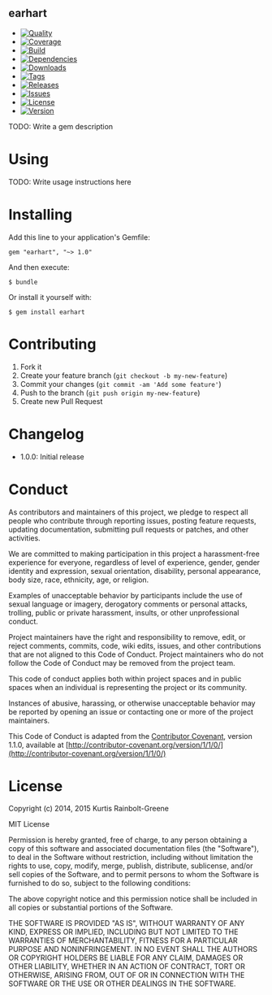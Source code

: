 earhart
-------

  - [![Quality](http://img.shields.io/codeclimate/github/krainboltgreene/earhart.gem.svg?style=flat-square)](https://codeclimate.com/github/krainboltgreene/earhart.gem)
  - [![Coverage](http://img.shields.io/codeclimate/coverage/github/krainboltgreene/earhart.gem.svg?style=flat-square)](https://codeclimate.com/github/krainboltgreene/earhart.gem)
  - [![Build](http://img.shields.io/travis-ci/krainboltgreene/earhart.gem.svg?style=flat-square)](https://travis-ci.org/krainboltgreene/earhart.gem)
  - [![Dependencies](http://img.shields.io/gemnasium/krainboltgreene/earhart.gem.svg?style=flat-square)](https://gemnasium.com/krainboltgreene/earhart.gem)
  - [![Downloads](http://img.shields.io/gem/dtv/earhart.svg?style=flat-square)](https://rubygems.org/gems/earhart)
  - [![Tags](http://img.shields.io/github/tag/krainboltgreene/earhart.gem.svg?style=flat-square)](http://github.com/krainboltgreene/earhart.gem/tags)
  - [![Releases](http://img.shields.io/github/release/krainboltgreene/earhart.gem.svg?style=flat-square)](http://github.com/krainboltgreene/earhart.gem/releases)
  - [![Issues](http://img.shields.io/github/issues/krainboltgreene/earhart.gem.svg?style=flat-square)](http://github.com/krainboltgreene/earhart.gem/issues)
  - [![License](http://img.shields.io/badge/license-MIT-brightgreen.svg?style=flat-square)](http://opensource.org/licenses/MIT)
  - [![Version](http://img.shields.io/gem/v/earhart.svg?style=flat-square)](https://rubygems.org/gems/earhart)


TODO: Write a gem description


Using
=====

TODO: Write usage instructions here


Installing
==========

Add this line to your application's Gemfile:

    gem "earhart", "~> 1.0"

And then execute:

    $ bundle

Or install it yourself with:

    $ gem install earhart


Contributing
============

  1. Fork it
  2. Create your feature branch (`git checkout -b my-new-feature`)
  3. Commit your changes (`git commit -am 'Add some feature'`)
  4. Push to the branch (`git push origin my-new-feature`)
  5. Create new Pull Request


Changelog
=========

  - 1.0.0: Initial release


Conduct
=======

As contributors and maintainers of this project, we pledge to respect all people who contribute through reporting issues, posting feature requests, updating documentation, submitting pull requests or patches, and other activities.

We are committed to making participation in this project a harassment-free experience for everyone, regardless of level of experience, gender, gender identity and expression, sexual orientation, disability, personal appearance, body size, race, ethnicity, age, or religion.

Examples of unacceptable behavior by participants include the use of sexual language or imagery, derogatory comments or personal attacks, trolling, public or private harassment, insults, or other unprofessional conduct.

Project maintainers have the right and responsibility to remove, edit, or reject comments, commits, code, wiki edits, issues, and other contributions that are not aligned to this Code of Conduct. Project maintainers who do not follow the Code of Conduct may be removed from the project team.

This code of conduct applies both within project spaces and in public spaces when an individual is representing the project or its community.

Instances of abusive, harassing, or otherwise unacceptable behavior may be reported by opening an issue or contacting one or more of the project maintainers.

This Code of Conduct is adapted from the [Contributor Covenant](http://contributor-covenant.org), version 1.1.0, available at [http://contributor-covenant.org/version/1/1/0/](http://contributor-covenant.org/version/1/1/0/)


License
=======

Copyright (c) 2014, 2015 Kurtis Rainbolt-Greene

MIT License

Permission is hereby granted, free of charge, to any person obtaining
a copy of this software and associated documentation files (the
"Software"), to deal in the Software without restriction, including
without limitation the rights to use, copy, modify, merge, publish,
distribute, sublicense, and/or sell copies of the Software, and to
permit persons to whom the Software is furnished to do so, subject to
the following conditions:

The above copyright notice and this permission notice shall be
included in all copies or substantial portions of the Software.

THE SOFTWARE IS PROVIDED "AS IS", WITHOUT WARRANTY OF ANY KIND,
EXPRESS OR IMPLIED, INCLUDING BUT NOT LIMITED TO THE WARRANTIES OF
MERCHANTABILITY, FITNESS FOR A PARTICULAR PURPOSE AND
NONINFRINGEMENT. IN NO EVENT SHALL THE AUTHORS OR COPYRIGHT HOLDERS BE
LIABLE FOR ANY CLAIM, DAMAGES OR OTHER LIABILITY, WHETHER IN AN ACTION
OF CONTRACT, TORT OR OTHERWISE, ARISING FROM, OUT OF OR IN CONNECTION
WITH THE SOFTWARE OR THE USE OR OTHER DEALINGS IN THE SOFTWARE.

